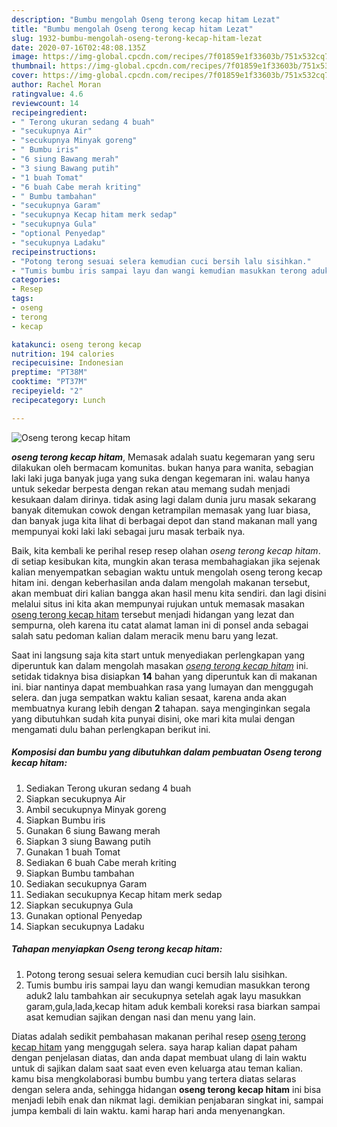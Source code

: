 ```yaml
---
description: "Bumbu mengolah Oseng terong kecap hitam Lezat"
title: "Bumbu mengolah Oseng terong kecap hitam Lezat"
slug: 1932-bumbu-mengolah-oseng-terong-kecap-hitam-lezat
date: 2020-07-16T02:48:08.135Z
image: https://img-global.cpcdn.com/recipes/7f01859e1f33603b/751x532cq70/oseng-terong-kecap-hitam-foto-resep-utama.jpg
thumbnail: https://img-global.cpcdn.com/recipes/7f01859e1f33603b/751x532cq70/oseng-terong-kecap-hitam-foto-resep-utama.jpg
cover: https://img-global.cpcdn.com/recipes/7f01859e1f33603b/751x532cq70/oseng-terong-kecap-hitam-foto-resep-utama.jpg
author: Rachel Moran
ratingvalue: 4.6
reviewcount: 14
recipeingredient:
- " Terong ukuran sedang 4 buah"
- "secukupnya Air"
- "secukupnya Minyak goreng"
- " Bumbu iris"
- "6 siung Bawang merah"
- "3 siung Bawang putih"
- "1 buah Tomat"
- "6 buah Cabe merah kriting"
- " Bumbu tambahan"
- "secukupnya Garam"
- "secukupnya Kecap hitam merk sedap"
- "secukupnya Gula"
- "optional Penyedap"
- "secukupnya Ladaku"
recipeinstructions:
- "Potong terong sesuai selera kemudian cuci bersih lalu sisihkan."
- "Tumis bumbu iris sampai layu dan wangi kemudian masukkan terong aduk2 lalu tambahkan air secukupnya setelah agak layu masukkan garam,gula,lada,kecap hitam aduk kembali koreksi rasa biarkan sampai asat kemudian sajikan dengan nasi dan menu yang lain."
categories:
- Resep
tags:
- oseng
- terong
- kecap

katakunci: oseng terong kecap 
nutrition: 194 calories
recipecuisine: Indonesian
preptime: "PT38M"
cooktime: "PT37M"
recipeyield: "2"
recipecategory: Lunch

---
```



![Oseng terong kecap hitam](https://img-global.cpcdn.com/recipes/7f01859e1f33603b/751x532cq70/oseng-terong-kecap-hitam-foto-resep-utama.jpg)

<b><i>oseng terong kecap hitam</i></b>, Memasak adalah suatu kegemaran yang seru dilakukan oleh bermacam komunitas. bukan hanya para wanita, sebagian laki laki juga banyak juga yang suka dengan kegemaran ini. walau hanya untuk sekedar berpesta dengan rekan atau memang sudah menjadi kesukaan dalam dirinya. tidak asing lagi dalam dunia juru masak sekarang banyak ditemukan cowok dengan ketrampilan memasak yang luar biasa, dan banyak juga kita lihat di berbagai depot dan stand makanan mall yang mempunyai koki laki laki sebagai juru masak terbaik nya.



Baik, kita kembali ke perihal resep resep olahan <i>oseng terong kecap hitam</i>. di setiap kesibukan kita, mungkin akan terasa membahagiakan jika sejenak kalian menyempatkan sebagian waktu untuk mengolah oseng terong kecap hitam ini. dengan keberhasilan anda dalam mengolah makanan tersebut, akan membuat diri kalian bangga akan hasil menu kita sendiri. dan lagi disini melalui situs ini kita akan mempunyai rujukan untuk memasak masakan <u>oseng terong kecap hitam</u> tersebut menjadi hidangan yang lezat dan sempurna, oleh karena itu catat alamat laman ini di ponsel anda sebagai salah satu pedoman kalian dalam meracik menu baru yang lezat.


Saat ini langsung saja kita start untuk menyediakan perlengkapan yang diperuntuk kan dalam mengolah masakan <u><i>oseng terong kecap hitam</i></u> ini. setidak tidaknya bisa disiapkan <b>14</b> bahan yang diperuntuk kan di makanan ini. biar nantinya dapat membuahkan rasa yang lumayan dan menggugah selera. dan juga sempatkan waktu kalian sesaat, karena anda akan membuatnya kurang lebih dengan <b>2</b> tahapan. saya menginginkan segala yang dibutuhkan sudah kita punyai disini, oke mari kita mulai dengan mengamati dulu bahan perlengkapan berikut ini.

<!--inarticleads1-->

##### Komposisi dan bumbu yang dibutuhkan dalam pembuatan Oseng terong kecap hitam:

1. Sediakan  Terong ukuran sedang 4 buah
1. Siapkan secukupnya Air
1. Ambil secukupnya Minyak goreng
1. Siapkan  Bumbu iris
1. Gunakan 6 siung Bawang merah
1. Siapkan 3 siung Bawang putih
1. Gunakan 1 buah Tomat
1. Sediakan 6 buah Cabe merah kriting
1. Siapkan  Bumbu tambahan
1. Sediakan secukupnya Garam
1. Sediakan secukupnya Kecap hitam merk sedap
1. Siapkan secukupnya Gula
1. Gunakan optional Penyedap
1. Siapkan secukupnya Ladaku




<!--inarticleads2-->

##### Tahapan menyiapkan Oseng terong kecap hitam:

1. Potong terong sesuai selera kemudian cuci bersih lalu sisihkan.
1. Tumis bumbu iris sampai layu dan wangi kemudian masukkan terong aduk2 lalu tambahkan air secukupnya setelah agak layu masukkan garam,gula,lada,kecap hitam aduk kembali koreksi rasa biarkan sampai asat kemudian sajikan dengan nasi dan menu yang lain.




Diatas adalah sedikit pembahasan makanan perihal resep <u>oseng terong kecap hitam</u> yang menggugah selera. saya harap kalian dapat paham dengan penjelasan diatas, dan anda dapat membuat ulang di lain waktu untuk di sajikan dalam saat saat even even keluarga atau teman kalian. kamu bisa mengkolaborasi bumbu bumbu yang tertera diatas selaras dengan selera anda, sehingga hidangan <b>oseng terong kecap hitam</b> ini bisa menjadi lebih enak dan nikmat lagi. demikian penjabaran singkat ini, sampai jumpa kembali di lain waktu. kami harap hari anda menyenangkan.
